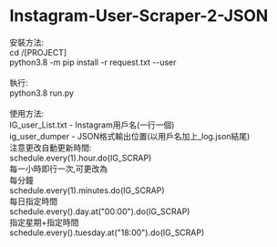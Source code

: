 # Instagram-User-Scraper-2-JSON
安裝方法:<br>
cd /[PROJECT]<br>
python3.8 -m pip install -r request.txt --user<br>
<br>
執行:<br>
python3.8 run.py<br>
<br>
使用方法:<br>
	IG_user_List.txt - Instagram用戶名(一行一個)<br>
	ig_user_dumper - JSON格式輸出位置(以用戶名加上_log.json結尾)<br>
	注意更改自動更新時間:<br>
	schedule.every(1).hour.do(IG_SCRAP)<br>
	每一小時即行一次,可更改為<br>
	每分鐘<br>
	schedule.every(1).minutes.do(IG_SCRAP)<br>
	每日指定時間<br>
	schedule.every().day.at("00:00").do(IG_SCRAP) <br>
	指定星期+指定時間<br>
	schedule.every().tuesday.at("18:00").do(IG_SCRAP)<br>

